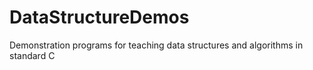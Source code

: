 # DataStructureDemos
Demonstration programs for teaching data structures and algorithms in standard C

